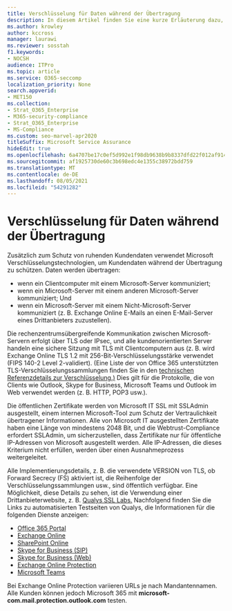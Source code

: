 ```yaml
---
title: Verschlüsselung für Daten während der Übertragung
description: In diesem Artikel finden Sie eine kurze Erläuterung dazu, wie Microsoft Microsoft 365 Kundendaten während der Übertragung verschlüsselt.
ms.author: krowley
author: kccross
manager: laurawi
ms.reviewer: sosstah
f1.keywords:
- NOCSH
audience: ITPro
ms.topic: article
ms.service: O365-seccomp
localization_priority: None
search.appverid:
- MET150
ms.collection:
- Strat_O365_Enterprise
- M365-security-compliance
- Strat_O365_Enterprise
- MS-Compliance
ms.custom: seo-marvel-apr2020
titleSuffix: Microsoft Service Assurance
hideEdit: true
ms.openlocfilehash: 6a4707be17c0ef5d992e1f98db9638b9b8337dfd22f012af914ef65891c315ed
ms.sourcegitcommit: af1925730de60c3b698edc4e1355c38972bdd759
ms.translationtype: MT
ms.contentlocale: de-DE
ms.lasthandoff: 08/05/2021
ms.locfileid: "54291282"
---
```

# <a name="encryption-for-data-in-transit"></a>Verschlüsselung für Daten während der Übertragung

Zusätzlich zum Schutz von ruhenden Kundendaten verwendet Microsoft Verschlüsselungstechnologien, um Kundendaten während der Übertragung zu schützen. Daten werden übertragen:

- wenn ein Clientcomputer mit einem Microsoft-Server kommuniziert;
- wenn ein Microsoft-Server mit einem anderen Microsoft-Server kommuniziert; Und
- wenn ein Microsoft-Server mit einem Nicht-Microsoft-Server kommuniziert (z. B. Exchange Online E-Mails an einen E-Mail-Server eines Drittanbieters zuzustellen).

Die rechenzentrumsübergreifende Kommunikation zwischen Microsoft-Servern erfolgt über TLS oder IPsec, und alle kundenorientierten Server handeln eine sichere Sitzung mit TLS mit Clientcomputern aus (z. B. wird Exchange Online TLS 1.2 mit 256-Bit-Verschlüsselungsstärke verwendet (FIPS 140-2 Level 2-validiert). (Eine Liste der von Office 365 unterstützten TLS-Verschlüsselungssammlungen finden Sie in den [technischen Referenzdetails zur Verschlüsselung.)](/microsoft-365/compliance/technical-reference-details-about-encryption) Dies gilt für die Protokolle, die von Clients wie Outlook, Skype for Business, Microsoft Teams und Outlook im Web verwendet werden (z. B. HTTP, POP3 usw.).

Die öffentlichen Zertifikate werden von Microsoft IT SSL mit SSLAdmin ausgestellt, einem internen Microsoft-Tool zum Schutz der Vertraulichkeit übertragener Informationen. Alle von Microsoft IT ausgestellten Zertifikate haben eine Länge von mindestens 2048 Bit, und die Webtrust-Compliance erfordert SSLAdmin, um sicherzustellen, dass Zertifikate nur für öffentliche IP-Adressen von Microsoft ausgestellt werden. Alle IP-Adressen, die dieses Kriterium nicht erfüllen, werden über einen Ausnahmeprozess weitergeleitet.

Alle Implementierungsdetails, z. B. die verwendete VERSION von TLS, ob Forward Secrecy (FS) aktiviert ist, die Reihenfolge der Verschlüsselungssammlungen usw., sind öffentlich verfügbar. Eine Möglichkeit, diese Details zu sehen, ist die Verwendung einer Drittanbieterwebsite, z. B. [Qualys SSL Labs.](https://www.ssllabs.com) Nachfolgend finden Sie die Links zu automatisierten Testseiten von Qualys, die Informationen für die folgenden Dienste anzeigen:

- [Office 365 Portal](https://www.ssllabs.com/ssltest/analyze.html?d=portal.office.com&hideResults=on)
- [Exchange Online](https://www.ssllabs.com/ssltest/analyze.html?d=outlook.office365.com&hideResults=on)
- [SharePoint Online](https://www.ssllabs.com/ssltest/analyze.html?d=microsoft-my.sharepoint.com&hideResults=on)
- [Skype for Business (SIP)](https://www.ssllabs.com/ssltest/analyze.html?d=sipdir.online.lync.com)
- [Skype for Business (Web)](https://www.ssllabs.com/ssltest/analyze.html?d=webdir.online.lync.com&hideResults=on)
- [Exchange Online Protection](https://ssl-tools.net/mailservers/microsoft-com.mail.protection.outlook.com)
- [Microsoft Teams](https://www.ssllabs.com/ssltest/analyze.html?d=teams.microsoft.com&latest)

Bei Exchange Online Protection variieren URLs je nach Mandantennamen. Alle Kunden können jedoch Microsoft 365 mit **microsoft-com.mail.protection.outlook.com** testen.
